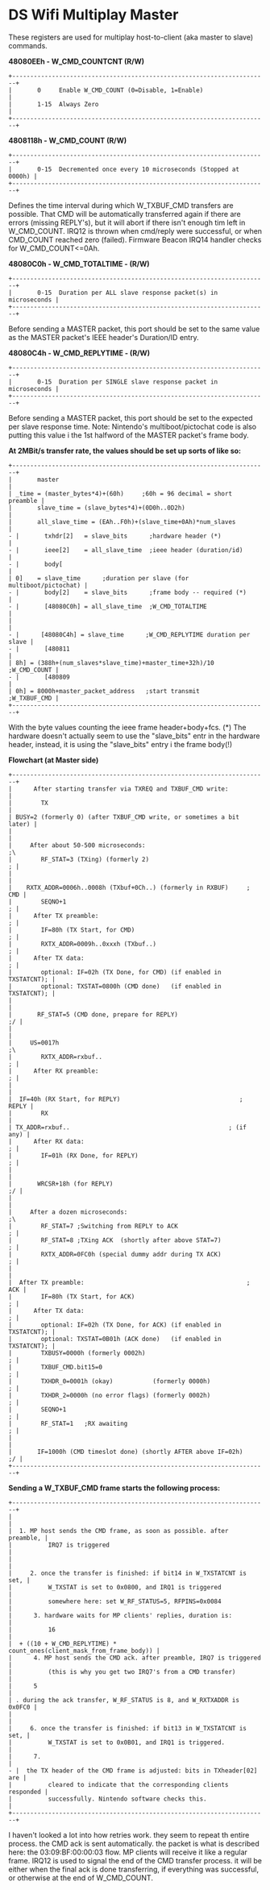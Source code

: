 # DS Wifi Multiplay Master


These registers are used for multiplay host-to-client (aka master to
slave) commands.

**48080EEh - W_CMD_COUNTCNT (R/W)**

```
+-----------------------------------------------------------------------+
|       0     Enable W_CMD_COUNT (0=Disable, 1=Enable)                  |
|       1-15  Always Zero                                               |
+-----------------------------------------------------------------------+
```


**4808118h - W_CMD_COUNT (R/W)**

```
+-----------------------------------------------------------------------+
|       0-15  Decremented once every 10 microseconds (Stopped at 0000h) |
+-----------------------------------------------------------------------+
```

Defines the time interval during which W_TXBUF_CMD transfers are
possible. That CMD will be automatically transferred again if there are
errors (missing REPLY\'s), but it will abort if there isn\'t enough tim
left in W_CMD_COUNT.
IRQ12 is thrown when cmd/reply were successful, or when CMD_COUNT
reached zero (failed).
Firmware Beacon IRQ14 handler checks for W_CMD_COUNT\<=0Ah.

**48080C0h - W_CMD_TOTALTIME - (R/W)**

```
+-----------------------------------------------------------------------+
|       0-15  Duration per ALL slave response packet(s) in microseconds |
+-----------------------------------------------------------------------+
```

Before sending a MASTER packet, this port should be set to the same
value as the MASTER packet\'s IEEE header\'s Duration/ID entry.

**48080C4h - W_CMD_REPLYTIME - (R/W)**

```
+-----------------------------------------------------------------------+
|       0-15  Duration per SINGLE slave response packet in microseconds |
+-----------------------------------------------------------------------+
```

Before sending a MASTER packet, this port should be set to the expected
per slave response time.
Note: Nintendo\'s multiboot/pictochat code is also putting this value i
the 1st halfword of the MASTER packet\'s frame body.

**At 2MBit/s transfer rate, the values should be set up sorts of like
so:**

```
+-----------------------------------------------------------------------+
|       master                                                          |
| _time = (master_bytes*4)+(60h)     ;60h = 96 decimal = short preamble |
|       slave_time = (slave_bytes*4)+(0D0h..0D2h)                       |
|       all_slave_time = (EAh..F0h)+(slave_time+0Ah)*num_slaves         |
- |       txhdr[2]   = slave_bits      ;hardware header (*)               |
- |       ieee[2]    = all_slave_time  ;ieee header (duration/id)         |
- |       body[                                                           |
| 0]    = slave_time      ;duration per slave (for multiboot/pictochat) |
- |       body[2]    = slave_bits      ;frame body -- required (*)        |
- |       [48080C0h] = all_slave_time  ;W_CMD_TOTALTIME                   |
|                                                                       |
- |      [48080C4h] = slave_time      ;W_CMD_REPLYTIME duration per slave |
- |       [480811                                                         |
| 8h] = (388h+(num_slaves*slave_time)+master_time+32h)/10  ;W_CMD_COUNT |
- |       [480809                                                         |
| 0h] = 8000h+master_packet_address   ;start transmit      ;W_TXBUF_CMD |
+-----------------------------------------------------------------------+
```

With the byte values counting the ieee frame header+body+fcs.
(\*) The hardware doesn\'t actually seem to use the \"slave_bits\" entr
in the hardware header, instead, it is using the \"slave_bits\" entry i
the frame body(!)

**Flowchart (at Master side)**

```
+-----------------------------------------------------------------------+
|      After starting transfer via TXREQ and TXBUF_CMD write:           |
|        TX                                                             |
| BUSY=2 (formerly 0) (after TXBUF_CMD write, or sometimes a bit later) |
|                                                                       |
|     After about 50-500 microseconds:                               ;\ 
|        RF_STAT=3 (TXing) (formerly 2)                               ; |
|                                                                       |
|    RXTX_ADDR=0006h..0008h (TXbuf+0Ch..) (formerly in RXBUF)     ; CMD |
|        SEQNO+1                                                      ; |
|      After TX preamble:                                             ; |
|        IF=80h (TX Start, for CMD)                                   ; |
|        RXTX_ADDR=0009h..0xxxh (TXbuf..)                             ; |
|      After TX data:                                                 ; |
|        optional: IF=02h (TX Done, for CMD) (if enabled in TXSTATCNT); |
|        optional: TXSTAT=0800h (CMD done)   (if enabled in TXSTATCNT); |
|                                                                       |
|       RF_STAT=5 (CMD done, prepare for REPLY)                      ;/ |
|                                                                       |
|     US=0017h                                                       ;\ 
|        RXTX_ADDR=rxbuf..                                            ; |
|      After RX preamble:                                             ; |
|                                                                       |
|  IF=40h (RX Start, for REPLY)                                 ; REPLY |
|        RX                                                             |
| TX_ADDR=rxbuf..                                            ; (if any) |
|      After RX data:                                                 ; |
|        IF=01h (RX Done, for REPLY)                                  ; |
|                                                                       |
|       WRCSR+18h (for REPLY)                                        ;/ |
|                                                                       |
|     After a dozen microseconds:                                    ;\ 
|        RF_STAT=7 ;Switching from REPLY to ACK                       ; |
|        RF_STAT=8 ;TXing ACK  (shortly after above STAT=7)           ; |
|        RXTX_ADDR=0FC0h (special dummy addr during TX ACK)           ; |
|                                                                       |
|  After TX preamble:                                             ; ACK |
|        IF=80h (TX Start, for ACK)                                   ; |
|      After TX data:                                                 ; |
|        optional: IF=02h (TX Done, for ACK) (if enabled in TXSTATCNT); |
|        optional: TXSTAT=0B01h (ACK done)   (if enabled in TXSTATCNT); |
|        TXBUSY=0000h (formerly 0002h)                                ; |
|        TXBUF_CMD.bit15=0                                            ; |
|        TXHDR_0=0001h (okay)           (formerly 0000h)              ; |
|        TXHDR_2=0000h (no error flags) (formerly 0002h)              ; |
|        SEQNO+1                                                      ; |
|        RF_STAT=1   ;RX awaiting                                     ; |
|                                                                       |
|       IF=1000h (CMD timeslot done) (shortly AFTER above IF=02h)    ;/ |
+-----------------------------------------------------------------------+
```



**Sending a W_TXBUF_CMD frame starts the following process:**

```
+-----------------------------------------------------------------------+
|                                                                       |
|  1. MP host sends the CMD frame, as soon as possible. after preamble, |
|          IRQ7 is triggered                                            |
|                                                                       |
|     2. once the transfer is finished: if bit14 in W_TXSTATCNT is set, |
|          W_TXSTAT is set to 0x0800, and IRQ1 is triggered             |
|          somewhere here: set W_RF_STATUS=5, RFPINS=0x0084             |
|      3. hardware waits for MP clients' replies, duration is:          |
|          16                                                           |
|  + ((10 + W_CMD_REPLYTIME) * count_ones(client_mask_from_frame_body)) |
|      4. MP host sends the CMD ack. after preamble, IRQ7 is triggered  |
|          (this is why you get two IRQ7's from a CMD transfer)         |
|      5                                                                |
| . during the ack transfer, W_RF_STATUS is 8, and W_RXTXADDR is 0x0FC0 |
|                                                                       |
|     6. once the transfer is finished: if bit13 in W_TXSTATCNT is set, |
|          W_TXSTAT is set to 0x0B01, and IRQ1 is triggered.            |
|      7.                                                               |
- |  the TX header of the CMD frame is adjusted: bits in TXheader[02] are |
|          cleared to indicate that the corresponding clients responded |
|          successfully. Nintendo software checks this.                 |
+-----------------------------------------------------------------------+
```

I haven\'t looked a lot into how retries work. they seem to repeat th
entire process.
the CMD ack is sent automatically. the packet is what is described here:
the 03:09:BF:00:00:03 flow. MP clients will receive it like a regular
frame.
IRQ12 is used to signal the end of the CMD transfer process. it will be
either when the final ack is done transferring, if everything was
successful, or otherwise at the end of W_CMD_COUNT.




